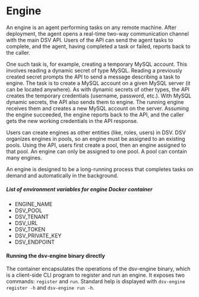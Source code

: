 [title]: # (Engine)

# Engine

An engine is an agent performing tasks on any remote machine. After deployment, the agent opens a real-time two-way communication channel with the main DSV
API. Users of the API can send the agent tasks to complete, and the agent, having completed a task or failed, reports back to the caller.

One such task is, for example, creating a temporary MySQL account.
This involves reading a dynamic secret of type MySQL. Reading a previously created secret prompts the API to send a message describing
a task to engine. The task is to create a MySQL account on a given MySQL server (it can be located anywhere). As with dynamic secrets of other types,
the API creates the temporary credentials (username, password, etc.). With MySQL dynamic secrets, the API also sends them to engine. The running engine receives
them and creates a new MySQL account on the server. Assuming the engine succeeded, the engine reports back to the API, and the caller gets the new working credentials
in the API response.

Users can create engines as other entities (like, roles, users) in DSV. DSV organizes engines in pools, so an engine must be assigned to an existing pools.
Using the API, users first create a pool, then an engine assigned to that pool. An engine can only be assigned to one pool. A pool can contain many engines.

An engine is designed to be a long-running process that completes tasks on demand and automatically in the background.

##### List of environment variables for engine Docker container
- ENGINE_NAME
- DSV_POOL
- DSV_TENANT
- DSV_URL
- DSV_TOKEN
- DSV_PRIVATE_KEY
- DSV_ENDPOINT

#### Running the dsv-engine binary directly

The container encapsulates the operations of the dsv-engine binary, which is a client-side CLI program to register and run an engine.
It exposes two commands: `register` and `run`.
Standard help is displayed with `dsv-engine register -h` and `dsv-engine run -h`.


